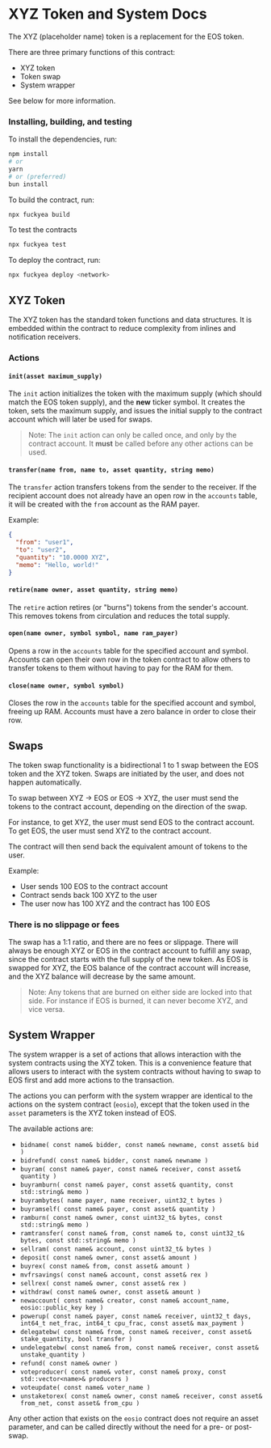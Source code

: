 # XYZ Token and System Docs

The XYZ (placeholder name) token is a replacement for the EOS token.

There are three primary functions of this contract:

- XYZ token
- Token swap
- System wrapper

See below for more information.

### Installing, building, and testing

To install the dependencies, run:

```bash
npm install
# or 
yarn
# or (preferred)
bun install
```

To build the contract, run:

```bash
npx fuckyea build
```

To test the contracts
    
```bash
npx fuckyea test
```

To deploy the contract, run:

```bash
npx fuckyea deploy <network>
```

## XYZ Token

The XYZ token has the standard token functions and data structures.
It is embedded within the contract to reduce complexity from inlines and notification receivers.

### Actions

#### `init(asset maximum_supply)`

The `init` action initializes the token with the maximum supply (which should match the EOS token supply),
and the **new** ticker symbol. It creates the token, sets the maximum supply, and issues the initial supply to the contract account
which will later be used for swaps.

> Note: The `init` action can only be called once, and only by the contract account.
> It **must** be called before any other actions can be used.

#### `transfer(name from, name to, asset quantity, string memo)`

The `transfer` action transfers tokens from the sender to the receiver.
If the recipient account does not already have an open row in the `accounts` table, it will be created
with the `from` account as the RAM payer.

Example:
```json
{
  "from": "user1",
  "to": "user2",
  "quantity": "10.0000 XYZ",
  "memo": "Hello, world!"
}
```

#### `retire(name owner, asset quantity, string memo)`

The `retire` action retires (or "burns") tokens from the sender's account.
This removes tokens from circulation and reduces the total supply.

#### `open(name owner, symbol symbol, name ram_payer)`

Opens a row in the `accounts` table for the specified account and symbol.
Accounts can open their own row in the token contract to allow others to transfer tokens to them
without having to pay for the RAM for them.

#### `close(name owner, symbol symbol)`

Closes the row in the `accounts` table for the specified account and symbol, freeing up RAM.
Accounts must have a zero balance in order to close their row.

## Swaps

The token swap functionality is a bidirectional 1 to 1 swap between the EOS token and the XYZ token.
Swaps are initiated by the user, and does not happen automatically.

To swap between XYZ -> EOS or EOS -> XYZ, the user must send the tokens to the contract account,
depending on the direction of the swap.

For instance, to get XYZ, the user must send EOS to the contract account.
To get EOS, the user must send XYZ to the contract account.

The contract will then send back the equivalent amount of tokens to the user.

Example:

- User sends 100 EOS to the contract account
- Contract sends back 100 XYZ to the user
- The user now has 100 XYZ and the contract has 100 EOS

### There is no slippage or fees

The swap has a 1:1 ratio, and there are no fees or slippage.
There will always be enough XYZ or EOS in the contract account to fulfill any swap, since the
contract starts with the full supply of the new token. As EOS is swapped for XYZ, the EOS balance of the contract account
will increase, and the XYZ balance will decrease by the same amount.

> Note: Any tokens that are burned on either side are locked into that side. For instance
> if EOS is burned, it can never become XYZ, and vice versa.

## System Wrapper

The system wrapper is a set of actions that allows interaction with the system contracts using
the XYZ token. This is a convenience feature that allows users to interact with the system contracts
without having to swap to EOS first and add more actions to the transaction.

The actions you can perform with the system wrapper are identical to the actions on the system
contract (`eosio`), except that the token used in the `asset` parameters is the XYZ token instead of EOS.

The available actions are:

- `bidname( const name& bidder, const name& newname, const asset& bid )`
- `bidrefund( const name& bidder, const name& newname )`
- `buyram( const name& payer, const name& receiver, const asset& quantity )`
- `buyramburn( const name& payer, const asset& quantity, const std::string& memo )`
- `buyrambytes( name payer, name receiver, uint32_t bytes )`
- `buyramself( const name& payer, const asset& quantity )`
- `ramburn( const name& owner, const uint32_t& bytes, const std::string& memo )`
- `ramtransfer( const name& from, const name& to, const uint32_t& bytes, const std::string& memo )`
- `sellram( const name& account, const uint32_t& bytes )`
- `deposit( const name& owner, const asset& amount )`
- `buyrex( const name& from, const asset& amount )`
- `mvfrsavings( const name& account, const asset& rex )`
- `sellrex( const name& owner, const asset& rex )`
- `withdraw( const name& owner, const asset& amount )`
- `newaccount( const name& creator, const name& account_name, eosio::public_key key )`
- `powerup( const name& payer, const name& receiver, uint32_t days, int64_t net_frac, int64_t cpu_frac, const asset& max_payment )`
- `delegatebw( const name& from, const name& receiver, const asset& stake_quantity, bool transfer )`
- `undelegatebw( const name& from, const name& receiver, const asset& unstake_quantity )`
- `refund( const name& owner )`
- `voteproducer( const name& voter, const name& proxy, const std::vector<name>& producers )`
- `voteupdate( const name& voter_name )`
- `unstaketorex( const name& owner, const name& receiver, const asset& from_net, const asset& from_cpu )`

Any other action that exists on the `eosio` contract does not require an asset parameter,
and can be called directly without the need for a pre- or post- swap.


